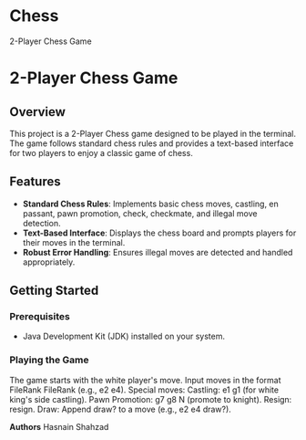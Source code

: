 # Chess
2-Player Chess Game

# 2-Player Chess Game

## Overview

This project is a 2-Player Chess game designed to be played in the terminal. The game follows standard chess rules and provides a text-based interface for two players to enjoy a classic game of chess.

## Features

- **Standard Chess Rules**: Implements basic chess moves, castling, en passant, pawn promotion, check, checkmate, and illegal move detection.
- **Text-Based Interface**: Displays the chess board and prompts players for their moves in the terminal.
- **Robust Error Handling**: Ensures illegal moves are detected and handled appropriately.

## Getting Started

### Prerequisites

- Java Development Kit (JDK) installed on your system.

### **Playing the Game**

The game starts with the white player's move.
Input moves in the format FileRank FileRank (e.g., e2 e4).
Special moves:
Castling: e1 g1 (for white king's side castling).
Pawn Promotion: g7 g8 N (promote to knight).
Resign: resign.
Draw: Append draw? to a move (e.g., e2 e4 draw?).

**Authors**
Hasnain Shahzad
